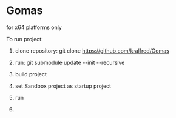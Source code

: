 # Gomas 

for x64 platforms only

To run project:  

1) clone repository:                             git clone https://github.com/kralfred/Gomas
2) run:                                          git submodule update --init --recursive
3) build project
4) set Sandbox project as startup project
5) run

6) 
